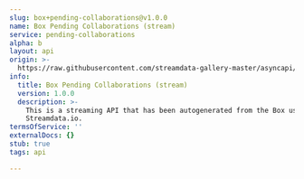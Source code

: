 ```yaml
---
slug: box+pending-collaborations@v1.0.0
name: Box Pending Collaborations (stream)
service: pending-collaborations
alpha: b
layout: api
origin: >-
  https://raw.githubusercontent.com/streamdata-gallery-master/asyncapi/master/_listings/box/box-pending-collaborations-stream-async.md
info:
  title: Box Pending Collaborations (stream)
  version: 1.0.0
  description: >-
    This is a streaming API that has been autogenerated from the Box using
    Streamdata.io.
termsOfService: ''
externalDocs: {}
stub: true
tags: api

---
```

